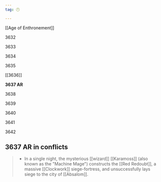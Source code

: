 ```yaml
---
tag: 🕛

---
```

[[Age of Enthronement]]


3632

3633

3634

3635

[[3636]]

**3637 AR**

3638

3639

3640

3641

3642



## 3637 AR in conflicts

>  - In a single night, the mysterious [[wizard]] [[Karamoss]] (also known as the "Machine Mage") constructs the [[Red Redoubt]], a massive [[Clockwork]] siege-fortress, and unsuccessfully lays siege to the city of [[Absalom]].






